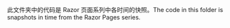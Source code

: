 <span data-ttu-id="5b921-101">此文件夹中的代码是 Razor 页面系列中各时间的快照。</span><span class="sxs-lookup"><span data-stu-id="5b921-101">The code in this folder is snapshots in time from the Razor Pages series.</span></span>
